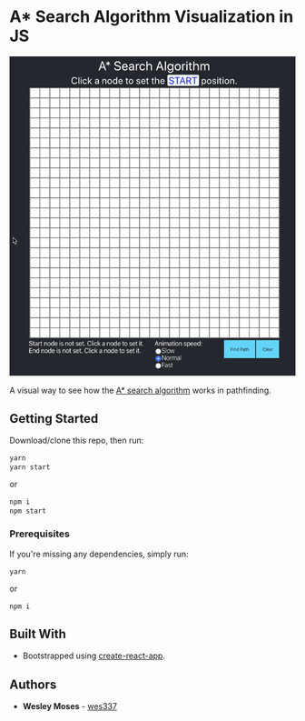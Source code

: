 # A* Search Algorithm Visualization in JS
![Screenshot2](https://github.com/wes337/astar-search-visualization/blob/master/example.gif?raw=true "Screenshot")

A visual way to see how the [A* search algorithm](https://en.wikipedia.org/wiki/A*_search_algorithm) works in pathfinding.

## Getting Started

Download/clone this repo, then run:
```
yarn
yarn start
```

or

```
npm i
npm start
```

### Prerequisites

If you're missing any dependencies, simply run:

```
yarn
```
or

```
npm i
```

## Built With

* Bootstrapped using [create-react-app](https://github.com/facebook/create-react-app).

## Authors

* **Wesley Moses** - [wes337](https://github.com/wes337)
